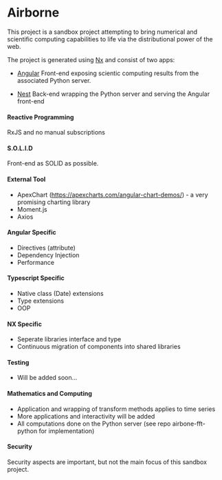 

# Airborne

This project is a sandbox project attempting to bring numerical and scientific computing capabilities to life via the distributional power of the web. 

The project is generated using [Nx](https://nx.dev) and consist of two apps:

- [Angular](https://angular.io) Front-end exposing scientic computing results from the associated Python server.

- [Nest](https://nestjs.com) Back-end wrapping the Python server and serving the Angular front-end
  

#### Reactive Programming
RxJS and no manual subscriptions 

#### S.O.L.I.D
Front-end as SOLID as possible.

#### External Tool

- ApexChart (https://apexcharts.com/angular-chart-demos/) - a very promising charting library
- Moment.js
- Axios

#### Angular Specific
- Directives (attribute)
- Dependency Injection
- Performance

#### Typescript Specific
- Native class (Date) extensions
- Type extensions
- OOP

#### NX Specific
- Seperate libraries interface and type
- Continuous migration of components into shared libraries

#### Testing
- Will be added soon...

#### Mathematics and Computing 
- Application and wrapping of transform methods applies to time series 
- More applications and interactivity will be added
- All computations done on the Python server (see repo airbone-fft-python for implementation)

#### Security
Security aspects are important, but not the main focus of this sandbox project.


